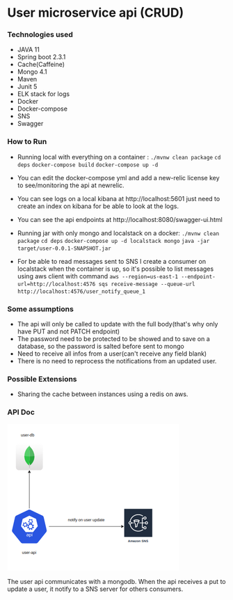 # User microservice api (CRUD)

### Technologies used

* JAVA 11
* Spring boot 2.3.1
* Cache(Caffeine)
* Mongo 4.1
* Maven
* Junit 5
* ELK stack for logs
* Docker
* Docker-compose
* SNS
* Swagger

### How to Run
 * Running local with everything on a container :
 `./mvnw clean package` 
 `cd deps`
 `docker-compose build`
 `docker-compose up -d`
 
 * You can edit the docker-compose yml and add a new-relic license key to see/monitoring the api at newrelic.
 * You can see logs on a local kibana at http://localhost:5601 just need to create an index on kibana for be able to 
 look at the logs.
 * You can see the api endpoints at http://localhost:8080/swagger-ui.html
 
 * Running jar with only mongo and localstack on a docker: 
  `./mvnw clean package` 
   `cd deps`
  `docker-compose up -d localstack mongo` 
  `java -jar target/user-0.0.1-SNAPSHOT.jar`
  
 * For be able to read messages sent to SNS I create a consumer on localstack when the container is up,
 so it's possible to list messages using aws client with command 
  `aws --region=us-east-1 --endpoint-url=http://localhost:4576 sqs receive-message --queue-url http://localhost:4576/user_notify_queue_1` 

 
### Some assumptions
* The api will only be called to update with the full body(that's why only have PUT and not PATCH endpoint)
* The password need to be protected to be showed and to save on a database, so the password is salted before sent to mongo
* Need to receive all infos from a user(can't receive any field blank)
* There is no need to reprocess the notifications from an updated user.

### Possible Extensions
* Sharing the cache between instances using a redis on aws.  


### API Doc

![API DOC](./doc/api-draw.png)

The user api communicates with a mongodb. When the api receives a put to update a user, it notify to a SNS server 
for others consumers.